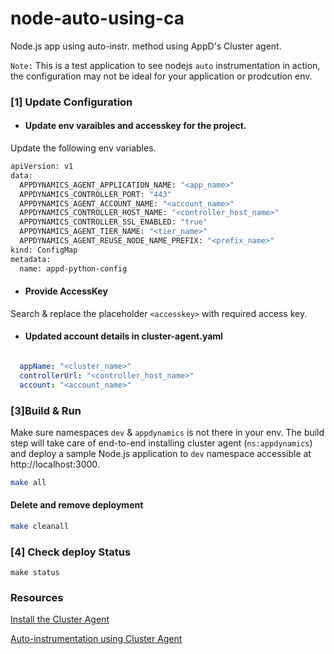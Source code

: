 # node-auto-using-ca
Node.js app using auto-instr. method using AppD's Cluster agent.

`Note:` This is a test application to see nodejs `auto` instrumentation in action, the configuration may not be ideal for your application or prodcution env. 

### [1] Update Configuration

- #### Update env varaibles and accesskey for the project.

Update the following env variables.

```sh
apiVersion: v1
data:
  APPDYNAMICS_AGENT_APPLICATION_NAME: "<app_name>"
  APPDYNAMICS_CONTROLLER_PORT: "443"
  APPDYNAMICS_AGENT_ACCOUNT_NAME: "<account_name>"
  APPDYNAMICS_CONTROLLER_HOST_NAME: "<controller_host_name>"
  APPDYNAMICS_CONTROLLER_SSL_ENABLED: "true"
  APPDYNAMICS_AGENT_TIER_NAME: "<tier_name>"
  APPDYNAMICS_AGENT_REUSE_NODE_NAME_PREFIX: "<prefix_name>" 
kind: ConfigMap
metadata:
  name: appd-python-config
```
- #### Provide AccessKey 
Search & replace the placeholder `<accesskey>` with required access key.

- #### Updated account details in cluster-agent.yaml

```yaml

  appName: "<cluster_name>"
  controllerUrl: "<controller_host_name>"
  account: "<account_name>"
```

### [3]Build & Run

Make sure namespaces `dev` & `appdynamics` is not there in your env.
The build step will take care of end-to-end installing cluster agent (`ns:appdynamics`) and deploy a sample Node.js application to `dev` namespace accessible at http://localhost:3000. 
```sh
make all
```

#### Delete and remove deployment
```sh
make cleanall
```

### [4] Check deploy Status
```
make status
```

### Resources
[Install the Cluster Agent](https://docs.appdynamics.com/appd/24.x/latest/en/infrastructure-visibility/monitor-kubernetes-with-the-cluster-agent/install-the-cluster-agent/install-the-cluster-agent-with-the-kubernetes-cli)

[Auto-instrumentation using Cluster Agent](https://docs.appdynamics.com/appd/24.x/latest/en/infrastructure-visibility/monitor-kubernetes-with-the-cluster-agent/auto-instrument-applications-with-the-cluster-agent)